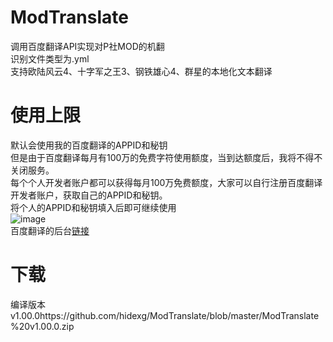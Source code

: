 # ModTranslate  
调用百度翻译API实现对P社MOD的机翻  
识别文件类型为.yml  
支持欧陆风云4、十字军之王3、钢铁雄心4、群星的本地化文本翻译  
# 使用上限
默认会使用我的百度翻译的APPID和秘钥  
但是由于百度翻译每月有100万的免费字符使用额度，当到达额度后，我将不得不关闭服务。  
每个个人开发者账户都可以获得每月100万免费额度，大家可以自行注册百度翻译开发者账户，获取自己的APPID和秘钥。  
将个人的APPID和秘钥填入后即可继续使用  
![image](https://user-images.githubusercontent.com/112454463/187819726-bcdd269f-1925-45dd-80ab-8c030a4ae377.png)  
百度翻译的后台[链接](https://fanyi-api.baidu.com/api/trans/product/index)  

# 下载  
编译版本v1.00.0https://github.com/hidexg/ModTranslate/blob/master/ModTranslate%20v1.00.0.zip
